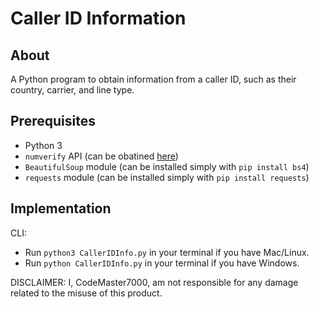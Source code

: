 # Caller ID Information

## About

A Python program to obtain information from a caller ID, such as their country, carrier, and line type.

## Prerequisites

- Python 3
- `numverify` API (can be obatined [here](https://numverify.com/product))
- `BeautifulSoup` module (can be installed simply with `pip install bs4`)
- `requests` module (can be installed simply with `pip install requests`)

## Implementation

CLI:

- Run `python3 CallerIDInfo.py` in your terminal if you have Mac/Linux.
- Run `python CallerIDInfo.py` in your terminal if you have Windows.

DISCLAIMER: I, CodeMaster7000, am not responsible for any damage related to the misuse of this product.
